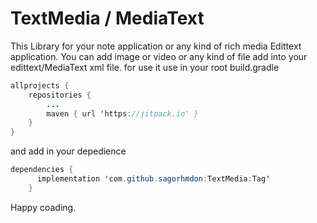 # TextMedia / MediaText
This Library for your note application or any kind of rich media Edittext application. You can add image or video or any kind of file add 
into your edittext/MediaText xml file.
for use it use in your root build.gradle
```java
allprojects {
	repositories {
		...
		maven { url 'https://jitpack.io' }
	}
}
```

and add in your depedience

```java
dependencies {
	  implementation 'com.github.sagorhmdon:TextMedia:Tag'
	}
  ```
  
  Happy coading. 
